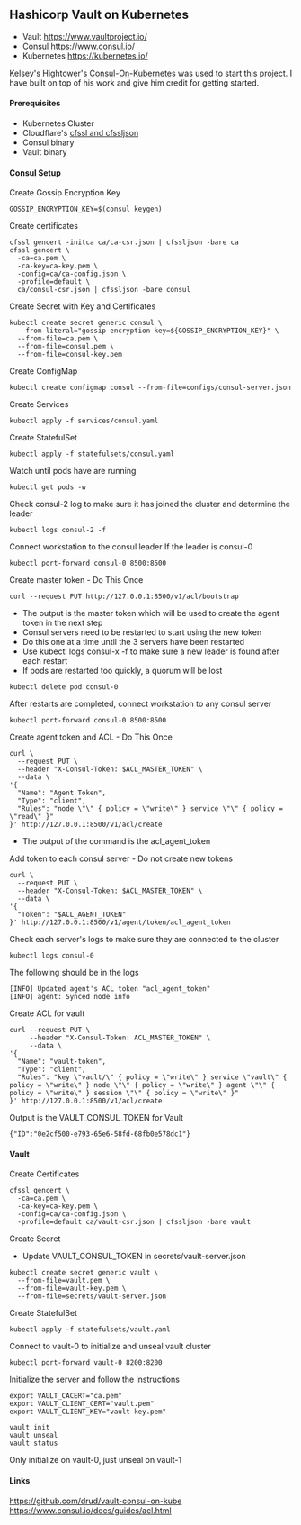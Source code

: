## Hashicorp Vault on Kubernetes
 - Vault https://www.vaultproject.io/
 - Consul https://www.consul.io/
 - Kubernetes https://kubernetes.io/

Kelsey's Hightower's [Consul-On-Kubernetes](https://github.com/kelseyhightower/consul-on-kubernetes) was used to start this project.  I have built on top of his work and give him credit for getting started.

#### Prerequisites
 - Kubernetes Cluster</br>
 - Cloudflare's [cfssl and cfssljson](https://github.com/cloudflare/cfssl)</br>
 - Consul binary</br>
 - Vault binary</br>

#### Consul Setup
Create Gossip Encryption Key
```
GOSSIP_ENCRYPTION_KEY=$(consul keygen)
```
Create certificates
```
cfssl gencert -initca ca/ca-csr.json | cfssljson -bare ca
cfssl gencert \
  -ca=ca.pem \
  -ca-key=ca-key.pem \
  -config=ca/ca-config.json \
  -profile=default \
  ca/consul-csr.json | cfssljson -bare consul
```
Create Secret with Key and Certificates
```
kubectl create secret generic consul \
  --from-literal="gossip-encryption-key=${GOSSIP_ENCRYPTION_KEY}" \
  --from-file=ca.pem \
  --from-file=consul.pem \
  --from-file=consul-key.pem
```
Create ConfigMap
```
kubectl create configmap consul --from-file=configs/consul-server.json
```
Create Services
```
kubectl apply -f services/consul.yaml
```
Create StatefulSet
```
kubectl apply -f statefulsets/consul.yaml
```
Watch until pods have are running
```
kubectl get pods -w
```
Check consul-2 log to make sure it has joined the cluster and determine the leader
```
kubectl logs consul-2 -f
```
Connect workstation to the consul leader
If the leader is consul-0
```
kubectl port-forward consul-0 8500:8500
```
Create master token - Do This Once
```
curl --request PUT http://127.0.0.1:8500/v1/acl/bootstrap
```
 - The output is the master token which will be used to create the agent token in the next step</br>
 - Consul servers need to be restarted to start using the new token</br>
 - Do this one at a time until the 3 servers have been restarted</br>
 - Use kubectl logs consul-x -f to make sure a new leader is found after each restart</br>
 - If pods are restarted too quickly, a quorum will be lost</br>
```
kubectl delete pod consul-0
```

After restarts are completed, connect workstation to any consul server
```
kubectl port-forward consul-0 8500:8500
```
Create agent token and ACL - Do This Once
```
curl \
  --request PUT \
  --header "X-Consul-Token: $ACL_MASTER_TOKEN" \
  --data \
'{ 
  "Name": "Agent Token", 
  "Type": "client", 
  "Rules": "node \"\" { policy = \"write\" } service \"\" { policy = \"read\" }" 
}' http://127.0.0.1:8500/v1/acl/create
```
 - The output of the command is the acl_agent_token

Add token to each consul server - Do not create new tokens
```
curl \
  --request PUT \
  --header "X-Consul-Token: $ACL_MASTER_TOKEN" \
  --data \
'{ 
  "Token": "$ACL_AGENT_TOKEN" 
}' http://127.0.0.1:8500/v1/agent/token/acl_agent_token
```
Check each server's logs to make sure they are connected to the cluster
```
kubectl logs consul-0
```
The following should be in the logs
```
[INFO] Updated agent's ACL token "acl_agent_token"
[INFO] agent: Synced node info
```

Create ACL for vault
```
curl --request PUT \
     --header "X-Consul-Token: ACL_MASTER_TOKEN" \
     --data \
'{ 
  "Name": "vault-token", 
  "Type": "client", 
  "Rules": "key \"vault/\" { policy = \"write\" } service \"vault\" { policy = \"write\" } node \"\" { policy = \"write\" } agent \"\" { policy = \"write\" } session \"\" { policy = \"write\" }" 
}' http://127.0.0.1:8500/v1/acl/create
```
Output is the VAULT_CONSUL_TOKEN for Vault
```
{"ID":"0e2cf500-e793-65e6-58fd-68fb0e578dc1"}
```
#### Vault
Create Certificates
```
cfssl gencert \
  -ca=ca.pem \
  -ca-key=ca-key.pem \
  -config=ca/ca-config.json \
  -profile=default ca/vault-csr.json | cfssljson -bare vault
```
Create Secret
 - Update VAULT_CONSUL_TOKEN in secrets/vault-server.json
```
kubectl create secret generic vault \
  --from-file=vault.pem \
  --from-file=vault-key.pem \
  --from-file=secrets/vault-server.json
```
Create StatefulSet
```
kubectl apply -f statefulsets/vault.yaml
```
Connect to vault-0 to initialize and unseal vault cluster
```
kubectl port-forward vault-0 8200:8200
```
Initialize the server and follow the instructions
```
export VAULT_CACERT="ca.pem"
export VAULT_CLIENT_CERT="vault.pem"
export VAULT_CLIENT_KEY="vault-key.pem"

vault init
vault unseal
vault status
```
Only initialize on vault-0, just unseal on vault-1

#### Links
https://github.com/drud/vault-consul-on-kube</br>
https://www.consul.io/docs/guides/acl.html
